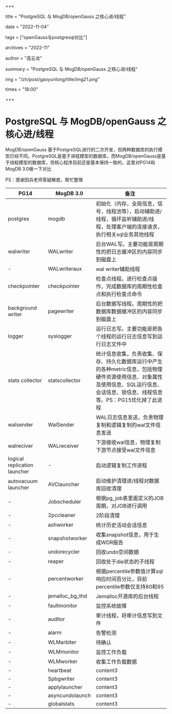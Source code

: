 +++

title = "PostgreSQL 与 MogDB/openGauss 之核心进/线程" 

date = "2022-11-04" 

tags = ["openGauss与postgresql对比"] 

archives = "2022-11" 

author = "高云龙" 

summary = "PostgreSQL 与 MogDB/openGauss 之核心进/线程"

img = "/zh/post/gaoyunlong/title/img21.png" 

times = "18:00"

+++

# PostgreSQL 与 MogDB/openGauss 之核心进/线程

MogDB/openGauss 基于PostgreSQL进行的二次开发，但两种数据库的执行模型已经不同，PostgreSQL是基于进程模型的数据库，而MogDB/openGauss是基于线程模型的数据库，但核心程序目前还是基本保持一致的，这里对PG14和MogDB 3.0做一下对比

PS：感谢田兵老师答疑解惑，帮忙整理

| PG14                         | MogDB 3.0       | 备注                                                         |
| ---------------------------- | --------------- | ------------------------------------------------------------ |
| postgres                     | mogdb           | 初始化（内存，全局信息，信号，线程池等），启动辅助进/线程，循环监听辅助进/线程，处理客户端的连接请求，执行相关sql业务其他线程 |
| walwriter                    | WALwriter       | 后台WAL写。主要功能是周期性的把日志缓冲区的内容同步到磁盘上  |
| -                            | WALwriteraux    | wal writer辅助线程                                           |
| checkpointer                 | checkpointer    | 检查点线程。进行检查点操作，完成数据库的周期性检查点和执行检查点命令 |
| background writer            | pagewriter      | 后台数据写线程。周期性的把数据库数据缓冲区的内容同步到磁盘上 |
| logger                       | syslogger       | 运行日志写。主要功能是把各个线程的运行日志信息写到运行日志文件中 |
| stats collector              | statscollector  | 统计信息收集，负责收集、保存、持久化数据库运行中产生的各种metric信息，包括物理硬件资源使用信息、对象属性及使用信息、SQL运行信息、会话信息、锁信息、线程信息等。PS：PG15优化掉了此进程 |
| walsender                    | WalSender       | WAL日志信息发送，负责物理复制和逻辑复制的wal文件信息发送     |
| walreciver                   | WALreceiver     | 下游接收wal信息，物理复制下游节点接受wal文件信息             |
| logical replication launcher | -               | 启动逻辑复制工作进程                                         |
| autovacuum launcher          | AVClauncher     | 启动维护清理进/线程对数据库回收清理                          |
| -                            | Jobscheduler    | 根据pg_job表里面定义的JOB周期，对JOB进行调用                 |
| -                            | 2pccleaner      | 2阶段清理                                                    |
| -                            | ashworker       | 统计历史活动会话信息                                         |
| -                            | snapshotworker  | 收集snapshot信息，用于生成WDR报告                            |
| -                            | undorecycler    | 回收undo空间数据                                             |
| -                            | reaper          | 回收处于die状态的子线程                                      |
| -                            | percentworker   | 根据percentile参数值计算sql响应时间百分比，目前percentile参数仅支持80和95 |
| -                            | jemalloc_bg_thd | Jemalloc开源库的后台线程                                     |
| -                            | faultmonitor    | 监控系统故障                                                 |
| -                            | auditor         | 审计线程，将审计信息写到文件                                 |
| -                            | alarm           | 告警检测                                                     |
| -                            | WLMarbiter      | 待确认                                                       |
| -                            | WLMmonitor      | 监控工作负载                                                 |
| -                            | WLMworker       | 收集工作负载数据                                             |
| -                            | heartbeat       | content3                                                     |
| -                            | Spbgwriter      | content3                                                     |
| -                            | applylauncher   | content3                                                     |
| -                            | asyncundolaunch | content3                                                     |
| -                            | globalstats     | content3                                                     |
